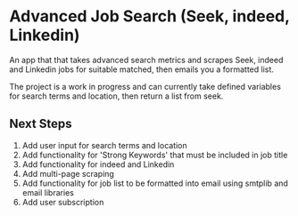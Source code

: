 # Advanced Job Search (Seek, indeed, Linkedin)
An app that that takes advanced search metrics and scrapes Seek, indeed and Linkedin jobs for suitable matched, then emails you a formatted list.  

The project is a work in progress and can currently take defined variables for search terms and location, then return a list from seek.

## Next Steps
1. Add user input for search terms and location
2. Add functionality for 'Strong Keywords' that must be included in job title
3. Add functionality for indeed and Linkedin
4. Add multi-page scraping
5. Add functionality for job list to be formatted into email using smtplib and email libraries
6. Add user subscription
